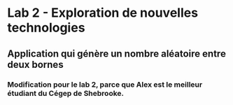 # Lab 2 - Exploration de nouvelles technologies

## Application qui génère un nombre aléatoire entre deux bornes

### Modification pour le lab 2, parce que Alex est le meilleur étudiant du Cégep de Shebrooke.